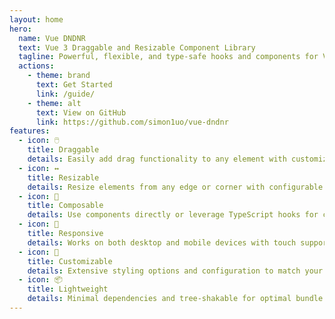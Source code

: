 ```yaml
---
layout: home
hero:
  name: Vue DNDNR
  text: Vue 3 Draggable and Resizable Component Library
  tagline: Powerful, flexible, and type-safe hooks and components for Vue 3.
  actions:
    - theme: brand
      text: Get Started
      link: /guide/
    - theme: alt
      text: View on GitHub
      link: https://github.com/simon1uo/vue-dndnr
features:
  - icon: 🖱️
    title: Draggable
    details: Easily add drag functionality to any element with customizable constraints and events.
  - icon: ↔️
    title: Resizable
    details: Resize elements from any edge or corner with configurable minimum and maximum dimensions.
  - icon: 🧩
    title: Composable
    details: Use components directly or leverage TypeScript hooks for custom implementations.
  - icon: 📱
    title: Responsive
    details: Works on both desktop and mobile devices with touch support.
  - icon: 🔧
    title: Customizable
    details: Extensive styling options and configuration to match your design system.
  - icon: 📦
    title: Lightweight
    details: Minimal dependencies and tree-shakable for optimal bundle size.
---
```

